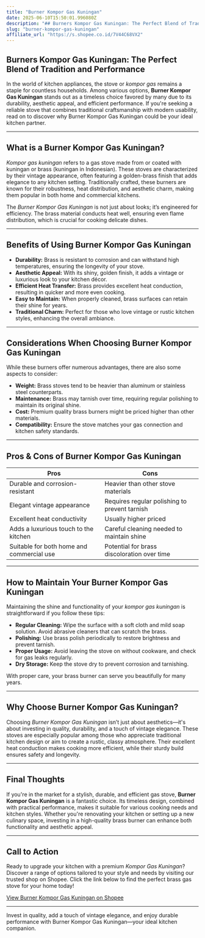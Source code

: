 ```yaml
---
title: "Burner Kompor Gas Kuningan"
date: 2025-06-10T15:50:01.996080Z
description: "## Burners Kompor Gas Kuningan: The Perfect Blend of Tradition and Performance..."
slug: "burner-kompor-gas-kuningan"
affiliate_url: "https://s.shopee.co.id/7V44C68VX2"
---
```

## Burners Kompor Gas Kuningan: The Perfect Blend of Tradition and Performance

In the world of kitchen appliances, the stove or *kompor gas* remains a staple for countless households. Among various options, **Burner Kompor Gas Kuningan** stands out as a timeless choice favored by many due to its durability, aesthetic appeal, and efficient performance. If you're seeking a reliable stove that combines traditional craftsmanship with modern usability, read on to discover why Burner Kompor Gas Kuningan could be your ideal kitchen partner.

---

## What is a Burner Kompor Gas Kuningan?

*Kompor gas kuningan* refers to a gas stove made from or coated with kuningan or brass (kuningan in Indonesian). These stoves are characterized by their vintage appearance, often featuring a golden-brass finish that adds elegance to any kitchen setting. Traditionally crafted, these burners are known for their robustness, heat distribution, and aesthetic charm, making them popular in both home and commercial kitchens.

The *Burner Kompor Gas Kuningan* is not just about looks; it’s engineered for efficiency. The brass material conducts heat well, ensuring even flame distribution, which is crucial for cooking delicate dishes.

---

## Benefits of Using Burner Kompor Gas Kuningan

- **Durability:** Brass is resistant to corrosion and can withstand high temperatures, ensuring the longevity of your stove.
- **Aesthetic Appeal:** With its shiny, golden finish, it adds a vintage or luxurious look to your kitchen décor.
- **Efficient Heat Transfer:** Brass provides excellent heat conduction, resulting in quicker and more even cooking.
- **Easy to Maintain:** When properly cleaned, brass surfaces can retain their shine for years.
- **Traditional Charm:** Perfect for those who love vintage or rustic kitchen styles, enhancing the overall ambiance.

---

## Considerations When Choosing Burner Kompor Gas Kuningan

While these burners offer numerous advantages, there are also some aspects to consider:

- **Weight:** Brass stoves tend to be heavier than aluminum or stainless steel counterparts.
- **Maintenance:** Brass may tarnish over time, requiring regular polishing to maintain its original shine.
- **Cost:** Premium quality brass burners might be priced higher than other materials.
- **Compatibility:** Ensure the stove matches your gas connection and kitchen safety standards.

---

## Pros & Cons of Burner Kompor Gas Kuningan

| **Pros**                                  | **Cons**                                       |
|--------------------------------------------|------------------------------------------------|
| Durable and corrosion-resistant          | Heavier than other stove materials           |
| Elegant vintage appearance                 | Requires regular polishing to prevent tarnish|
| Excellent heat conductivity                | Usually higher priced                        |
| Adds a luxurious touch to the kitchen     | Careful cleaning needed to maintain shine   |
| Suitable for both home and commercial use| Potential for brass discoloration over time|

---

## How to Maintain Your Burner Kompor Gas Kuningan

Maintaining the shine and functionality of your *kompor gas kuningan* is straightforward if you follow these tips:

- **Regular Cleaning:** Wipe the surface with a soft cloth and mild soap solution. Avoid abrasive cleaners that can scratch the brass.
- **Polishing:** Use brass polish periodically to restore brightness and prevent tarnish.
- **Proper Usage:** Avoid leaving the stove on without cookware, and check for gas leaks regularly.
- **Dry Storage:** Keep the stove dry to prevent corrosion and tarnishing.

With proper care, your brass burner can serve you beautifully for many years.

---

## Why Choose Burner Kompor Gas Kuningan?

Choosing *Burner Kompor Gas Kuningan* isn’t just about aesthetics—it's about investing in quality, durability, and a touch of vintage elegance. These stoves are especially popular among those who appreciate traditional kitchen design or aim to create a rustic, classy atmosphere. Their excellent heat conduction makes cooking more efficient, while their sturdy build ensures safety and longevity.

---

## Final Thoughts

If you're in the market for a stylish, durable, and efficient gas stove, **Burner Kompor Gas Kuningan** is a fantastic choice. Its timeless design, combined with practical performance, makes it suitable for various cooking needs and kitchen styles. Whether you're renovating your kitchen or setting up a new culinary space, investing in a high-quality brass burner can enhance both functionality and aesthetic appeal.

---

## Call to Action

Ready to upgrade your kitchen with a premium *Kompor Gas Kuningan*? Discover a range of options tailored to your style and needs by visiting our trusted shop on Shopee. Click the link below to find the perfect brass gas stove for your home today!

[View Burner Kompor Gas Kuningan on Shopee](https://s.shopee.co.id/7V44C68VX2)

---

Invest in quality, add a touch of vintage elegance, and enjoy durable performance with Burner Kompor Gas Kuningan—your ideal kitchen companion.